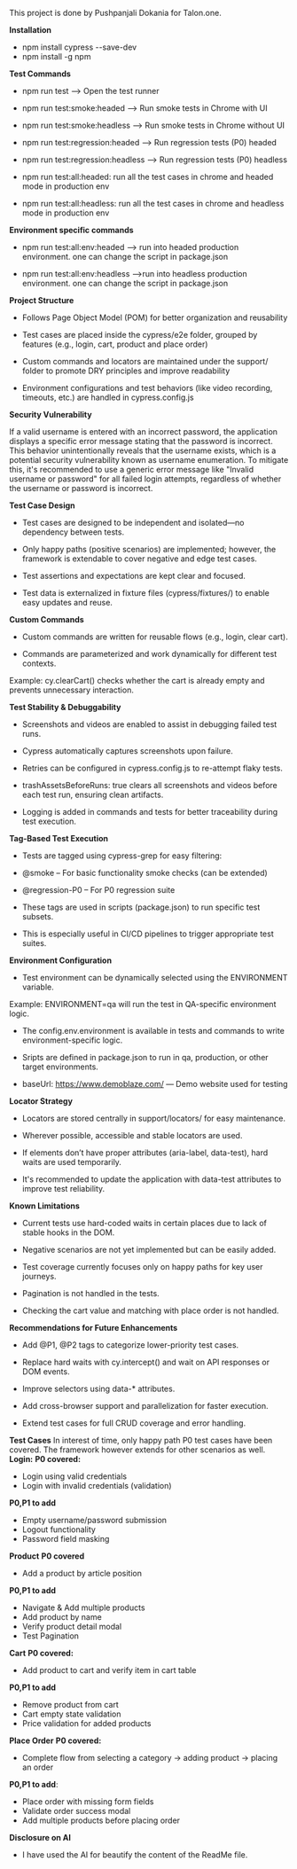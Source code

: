 This project is done by Pushpanjali Dokania for Talon.one.

**Installation**
- npm install cypress --save-dev
- npm install -g npm


**Test Commands**
-  npm run test --> Open the test runner

-  npm run test:smoke:headed --> Run smoke tests in Chrome with UI

-  npm run test:smoke:headless --> Run smoke tests in Chrome without UI

-  npm run test:regression:headed --> Run regression tests (P0) headed

-  npm run test:regression:headless --> Run regression tests (P0) headless

-  npm run test:all:headed: run all the test cases in chrome and headed mode in production env

-  npm run test:all:headless: run all the test cases in chrome and headless mode in production env


**Environment specific commands**

- npm run test:all:env:headed --> run into headed production environment. one can change the script in package.json

- npm run test:all:env:headless -->run into headless production environment. one can change the script in package.json


**Project Structure**

- Follows Page Object Model (POM) for better organization and reusability

- Test cases are placed inside the cypress/e2e folder, grouped by features (e.g., login, cart, product and place order)

- Custom commands and locators are maintained under the support/ folder to promote DRY principles and improve readability

- Environment configurations and test behaviors (like video recording, timeouts, etc.) are handled in cypress.config.js


**Security Vulnerability**

If a valid username is entered with an incorrect password, the application displays a specific error message stating that the password is incorrect. This behavior unintentionally reveals that the username exists, which is a potential security vulnerability known as username enumeration.
To mitigate this, it's recommended to use a generic error message like "Invalid username or password" for all failed login attempts, regardless of whether the username or password is incorrect.


**Test Case Design**

- Test cases are designed to be independent and isolated—no dependency between tests.

- Only happy paths (positive scenarios) are implemented; however, the framework is extendable to cover negative and edge test cases.

- Test assertions and expectations are kept clear and focused.

- Test data is externalized in fixture files (cypress/fixtures/) to enable easy updates and reuse.


**Custom Commands**

- Custom commands are written for reusable flows (e.g., login, clear cart).

- Commands are parameterized and work dynamically for different test contexts.

Example: cy.clearCart() checks whether the cart is already empty and prevents unnecessary interaction.


**Test Stability & Debuggability**

- Screenshots and videos are enabled to assist in debugging failed test runs.

- Cypress automatically captures screenshots upon failure.

- Retries can be configured in cypress.config.js to re-attempt flaky tests.

- trashAssetsBeforeRuns: true clears all screenshots and videos before each test run, ensuring clean artifacts.

- Logging is added in commands and tests for better traceability during test execution.


**Tag-Based Test Execution**

- Tests are tagged using cypress-grep for easy filtering:

- @smoke – For basic functionality smoke checks (can be extended)

- @regression-P0 – For P0 regression suite

- These tags are used in scripts (package.json) to run specific test subsets.

- This is especially useful in CI/CD pipelines to trigger appropriate test suites.


**Environment Configuration**

- Test environment can be dynamically selected using the ENVIRONMENT variable.

Example: ENVIRONMENT=qa will run the test in QA-specific environment logic.

- The config.env.environment is available in tests and commands to write environment-specific logic.

- Sripts are defined in package.json to run in qa, production, or other target environments.

- baseUrl: https://www.demoblaze.com/ — Demo website used for testing


**Locator Strategy**

- Locators are stored centrally in support/locators/ for easy maintenance.

- Wherever possible, accessible and stable locators are used.

- If elements don’t have proper attributes (aria-label, data-test), hard waits are used temporarily.

- It's recommended to update the application with data-test attributes to improve test reliability.


**Known Limitations**

- Current tests use hard-coded waits in certain places due to lack of stable hooks in the DOM.

- Negative scenarios are not yet implemented but can be easily added.

- Test coverage currently focuses only on happy paths for key user journeys.

- Pagination is not handled in the tests.

- Checking the cart value and matching with place order is not handled.


**Recommendations for Future Enhancements**

- Add @P1, @P2 tags to categorize lower-priority test cases.

- Replace hard waits with cy.intercept() and wait on API responses or DOM events.

- Improve selectors using data-* attributes.

- Add cross-browser support and parallelization for faster execution.

- Extend test cases for full CRUD coverage and error handling.


**Test Cases**
In interest of time, only happy path P0 test cases have been covered. The framework however extends for other scenarios as well.
**Login:**
**P0 covered:**
- Login using valid credentials
- Login with invalid credentials (validation)

**P0,P1 to add**
- Empty username/password submission
- Logout functionality
- Password field masking

**Product**
**P0 covered**
- Add a product by article position

**P0,P1 to add**
- Navigate & Add multiple products
- Add product by name
- Verify product detail modal
- Test Pagination

**Cart**
**P0 covered:**
- Add product to cart and verify item in cart table

**P0,P1 to add**
- Remove product from cart
- Cart empty state validation
- Price validation for added products

**Place Order**
**P0 covered:**
- Complete flow from selecting a category → adding product → placing an order

**P0,P1 to add**:
- Place order with missing form fields
- Validate order success modal
- Add multiple products before placing order



**Disclosure on AI**
- I have used the AI for beautify the content of the ReadMe file.










